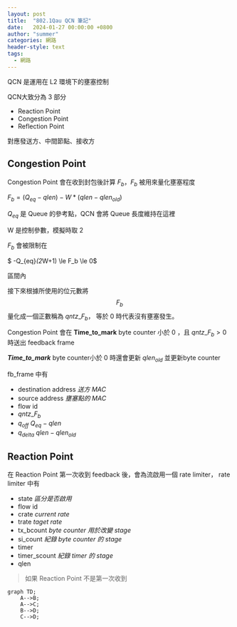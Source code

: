 ```yaml
---
layout: post
title:  "802.1Qau QCN 筆記"
date:   2024-01-27 00:00:00 +0800
author: "summer"
categories: 網路
header-style: text
tags:
  - 網路
---
```


QCN 是運用在 L2 環境下的壅塞控制

QCN大致分為 3 部分

* Reaction Point
* Congestion Point
* Reflection Point

對應發送方、中間節點、接收方

## Congestion Point

Congestion Point 會在收到封包後計算 $F_b$，$F_b$ 被用來量化壅塞程度

$F_b = (Q_{eq} - q{len}) - W * (q{len} - q{len}_{old})$

$Q_{eq}$ 是 Queue 的參考點，QCN 會將 Queue 長度維持在這裡

W 是控制參數，模擬時取 2

$F_b$ 會被限制在

$ -Q_{eq}*(2*W+1) \le F_b \le 0$

區間內

接下來根據所使用的位元數將 $$F_b$$ 量化成一個正數稱為 $qntz\_{F_b}$，
等於 0 時代表沒有壅塞發生。

Congestion Point 會在 **Time_to_mark** byte counter 小於 0 ，且 $qntz\_{F_b} > 0$ 時送出 feedback frame

***Time_to_mark*** byte counter小於 0 時還會更新 $q{len}_{old}$ 並更新byte counter

fb_frame 中有

* destination address *送方 MAC*
* source address *壅塞點的 MAC*
* flow id
* $qntz\_F_b$
* $q_{off}$ *$Q_{eq} - q{len}$*
* $q_{delta}$ *$q{len} - q{len}_{old}$*

## Reaction Point

在 Reaction Point 第一次收到 feedback 後，會為流啟用一個 rate limiter，
rate limiter 中有

* state *區分是否啟用*
* flow id
* crate *current rate*
* trate *taget rate*
* tx_bcount *byte counter 用於改變 stage*
* si_count *紀錄 byte counter 的 stage*
* timer
* timer_scount *紀錄 timer 的 stage*
* qlen

> 如果 Reaction Point 不是第一次收到

```mermaid
graph TD;
    A-->B;
    A-->C;
    B-->D;
    C-->D;
```
